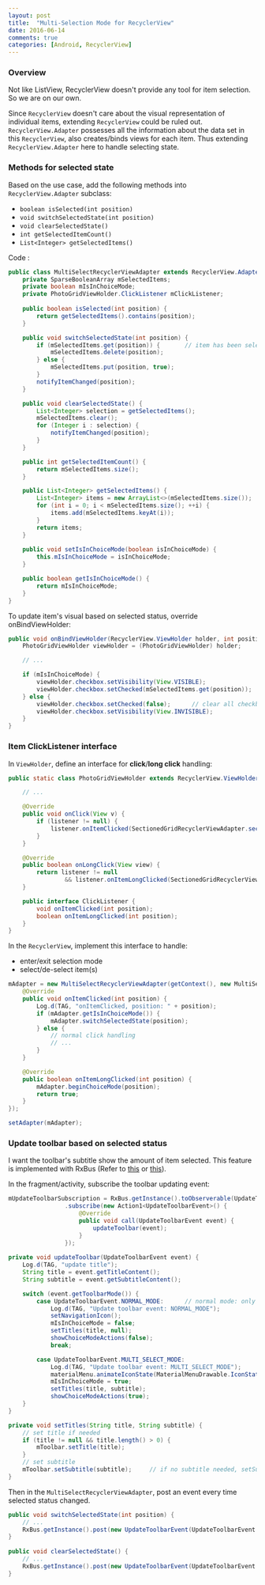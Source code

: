 ```yaml
---
layout: post
title:  "Multi-Selection Mode for RecyclerView"
date: 2016-06-14
comments: true
categories: [Android, RecyclerView]
---
```


### Overview

Not like ListView, RecyclerView doesn't provide any tool for item selection. So we are on our own.

Since `RecyclerView` doesn't care about the visual representation of individual items, extending `RecyclerView` could be ruled out. `RecyclerView.Adapter` possesses all the information about the data set in this `RecyclerView`, also creates/binds views for each item. Thus extending `RecyclerView.Adapter` here to handle selecting state.

### Methods for selected state

Based on the use case, add the following methods into `RecyclerView.Adapter` subclass:

* `boolean isSelected(int position)`
* `void switchSelectedState(int position)`
* `void clearSelectedState()`
* `int getSelectedItemCount()`
* `List<Integer> getSelectedItems()`

Code :

```java
public class MultiSelectRecyclerViewAdapter extends RecyclerView.Adapter {
    private SparseBooleanArray mSelectedItems;
    private boolean mIsInChoiceMode;
    private PhotoGridViewHolder.ClickListener mClickListener;
    
    public boolean isSelected(int position) {
    	return getSelectedItems().contains(position);
    }

    public void switchSelectedState(int position) {
        if (mSelectedItems.get(position)) {       // item has been selected, de-select it.
            mSelectedItems.delete(position);
        } else {
            mSelectedItems.put(position, true);
        }
        notifyItemChanged(position);
    }

    public void clearSelectedState() {
        List<Integer> selection = getSelectedItems();
        mSelectedItems.clear();
        for (Integer i : selection) {
            notifyItemChanged(position);
        }
    }

    public int getSelectedItemCount() {
        return mSelectedItems.size();
    }

    public List<Integer> getSelectedItems() {
        List<Integer> items = new ArrayList<>(mSelectedItems.size());
        for (int i = 0; i < mSelectedItems.size(); ++i) {
            items.add(mSelectedItems.keyAt(i));
        }
        return items;
    }
    
    public void setIsInChoiceMode(boolean isInChoiceMode) {
        this.mIsInChoiceMode = isInChoiceMode;
    }

    public boolean getIsInChoiceMode() {
        return mIsInChoiceMode;
    }
}
```

To update item's visual based on selected status, override onBindViewHolder:

```java
public void onBindViewHolder(RecyclerView.ViewHolder holder, int position) {
    PhotoGridViewHolder viewHolder = (PhotoGridViewHolder) holder;

    // ...

    if (mIsInChoiceMode) {
        viewHolder.checkbox.setVisibility(View.VISIBLE);
        viewHolder.checkbox.setChecked(mSelectedItems.get(position));
    } else {
        viewHolder.checkbox.setChecked(false);      // clear all checkbox if we want.
        viewHolder.checkbox.setVisibility(View.INVISIBLE);
    }
}
```

### Item ClickListener interface
In `ViewHolder`, define an interface for **click**/**long click** handling:

```java
public static class PhotoGridViewHolder extends RecyclerView.ViewHolder implements View.OnClickListener, View.OnLongClickListener {

    // ...

    @Override
    public void onClick(View v) {
        if (listener != null) {
            listener.onItemClicked(SectionedGridRecyclerViewAdapter.sectionedPositionToPosition(getAdapterPosition()));
        }
    }

    @Override
    public boolean onLongClick(View view) {
        return listener != null
                && listener.onItemLongClicked(SectionedGridRecyclerViewAdapter.sectionedPositionToPosition(getAdapterPosition()));
    }

    public interface ClickListener {
        void onItemClicked(int position);
        boolean onItemLongClicked(int position);
    }
}
```

In the `RecyclerView`, implement this interface to handle:

* enter/exit selection mode
* select/de-select item(s)

```java
mAdapter = new MultiSelectRecyclerViewAdapter(getContext(), new MultiSelectRecyclerViewAdapter.PhotoGridViewHolder.ClickListener() {
	@Override
	public void onItemClicked(int position) {
	    Log.d(TAG, "onItemClicked, position: " + position);
	    if (mAdapter.getIsInChoiceMode()) {
	        mAdapter.switchSelectedState(position);
	    } else {
	        // normal click handling
            // ...
	    }
	}

	@Override
	public boolean onItemLongClicked(int position) {
	    mAdapter.beginChoiceMode(position);
	    return true;
	}
});

setAdapter(mAdapter);
```

### Update toolbar based on selected status

I want the toolbar's subtitle show the amount of item selected. This feature is implemented with RxBus (Refer to [this](http://www.jianshu.com/p/ca090f6e2fe2/) or [this](http://nerds.weddingpartyapp.com/tech/2014/12/24/implementing-an-event-bus-with-rxjava-rxbus/)).

In the fragment/activity, subscribe the toolbar updating event:

```java
mUpdateToolbarSubscription = RxBus.getInstance().toObserverable(UpdateToolbarEvent.class)
                .subscribe(new Action1<UpdateToolbarEvent>() {
                    @Override
                    public void call(UpdateToolbarEvent event) {
                        updateToolbar(event);
                    }
                });
                
private void updateToolbar(UpdateToolbarEvent event) {
    Log.d(TAG, "update title");
    String title = event.getTitleContent();
    String subtitle = event.getSubtitleContent();

    switch (event.getToolbarMode()) {
        case UpdateToolbarEvent.NORMAL_MODE:      // normal mode: only a main title.
            Log.d(TAG, "Update toolbar event: NORMAL_MODE");
            setNavigationIcon();
            mIsInChoiceMode = false;
            setTitles(title, null);
            showChoiceModeActions(false);
            break;

        case UpdateToolbarEvent.MULTI_SELECT_MODE:
            Log.d(TAG, "Update toolbar event: MULTI_SELECT_MODE");
            materialMenu.animateIconState(MaterialMenuDrawable.IconState.X);
            mIsInChoiceMode = true;
            setTitles(title, subtitle);
            showChoiceModeActions(true);
    }
}

private void setTitles(String title, String subtitle) {
    // set title if needed
    if (title != null && title.length() > 0) {
        mToolbar.setTitle(title);
    }
    // set subtitle
    mToolbar.setSubtitle(subtitle);     // if no subtitle needed, setSubtitle(null)
}
```

Then in the `MultiSelectRecyclerViewAdapter`, post an event every time selected status changed.

```java
public void switchSelectedState(int position) {
    // ...
    RxBus.getInstance().post(new UpdateToolbarEvent(UpdateToolbarEvent.MULTI_SELECT_MODE, null, getSelectedItemCount() + " Selected"));
}
    
public void clearSelectedState() {
    // ...
    RxBus.getInstance().post(new UpdateToolbarEvent(UpdateToolbarEvent.NORMAL_MODE, null, getSelectedItemCount() + " Selected"));
}
```